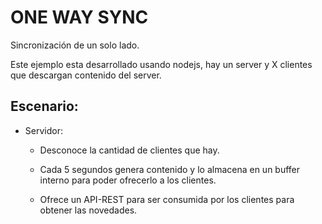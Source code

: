 # ONE WAY SYNC
Sincronización de un solo lado.

Este ejemplo esta desarrollado usando nodejs, hay un server y X clientes que descargan contenido del server.

## Escenario:
- Servidor:
   
   - Desconoce la cantidad de clientes que hay.
   
   - Cada 5 segundos genera contenido y lo almacena en un buffer interno para poder ofrecerlo a los clientes.
   
   - Ofrece un API-REST para ser consumida por los clientes para obtener las novedades.
 
